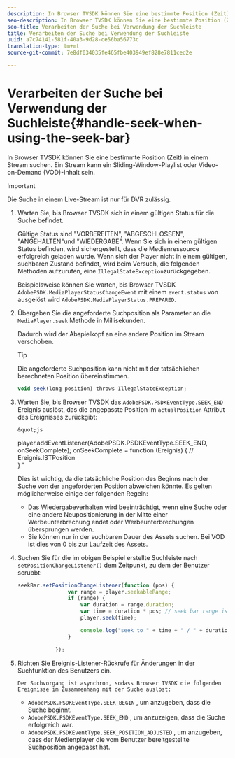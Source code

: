 ```yaml
---
description: In Browser TVSDK können Sie eine bestimmte Position (Zeit) in einem Stream suchen. Ein Stream kann ein Sliding-Window-Playlist oder Video-on-Demand (VOD)-Inhalt sein.
seo-description: In Browser TVSDK können Sie eine bestimmte Position (Zeit) in einem Stream suchen. Ein Stream kann ein Sliding-Window-Playlist oder Video-on-Demand (VOD)-Inhalt sein.
seo-title: Verarbeiten der Suche bei Verwendung der Suchleiste
title: Verarbeiten der Suche bei Verwendung der Suchleiste
uuid: a7c74141-581f-40a3-9d28-ce56ba56773c
translation-type: tm+mt
source-git-commit: 7e8df034035fe465fbe403949ef828e7811ced2e

---
```



# Verarbeiten der Suche bei Verwendung der Suchleiste{#handle-seek-when-using-the-seek-bar}

In Browser TVSDK können Sie eine bestimmte Position (Zeit) in einem Stream suchen. Ein Stream kann ein Sliding-Window-Playlist oder Video-on-Demand (VOD)-Inhalt sein.

>[!IMPORTANT]
>
>Die Suche in einem Live-Stream ist nur für DVR zulässig.

1. Warten Sie, bis Browser TVSDK sich in einem gültigen Status für die Suche befindet.

   Gültige Status sind &quot;VORBEREITEN&quot;, &quot;ABGESCHLOSSEN&quot;, &quot;ANGEHALTEN&quot;und &quot;WIEDERGABE&quot;. Wenn Sie sich in einem gültigen Status befinden, wird sichergestellt, dass die Medienressource erfolgreich geladen wurde. Wenn sich der Player nicht in einem gültigen, suchbaren Zustand befindet, wird beim Versuch, die folgenden Methoden aufzurufen, eine `IllegalStateException`zurückgegeben.

   Beispielsweise können Sie warten, bis Browser TVSDK `AdobePSDK.MediaPlayerStatusChangeEvent` mit einem `event.status` von ausgelöst wird `AdobePSDK.MediaPlayerStatus.PREPARED`.

1. Übergeben Sie die angeforderte Suchposition als Parameter an die `MediaPlayer.seek` Methode in Millisekunden.

   Dadurch wird der Abspielkopf an eine andere Position im Stream verschoben.

   >[!TIP]
   >
   >Die angeforderte Suchposition kann nicht mit der tatsächlichen berechneten Position übereinstimmen.

   ```js
   void seek(long position) throws IllegalStateException;
   ```

1. Warten Sie, bis Browser TVSDK das `AdobePSDK.PSDKEventType.SEEK_END` Ereignis auslöst, das die angepasste Position im `actualPosition` Attribut des Ereignisses zurückgibt:

       &quot;js
     player.addEventListener(AdobePSDK.PSDKEventType.SEEK_END, onSeekComplete);
       onSeekComplete = function (Ereignis) {
 // Ereignis.ISTPosition     
 }     &quot;
     
     
     Dies ist wichtig, da die tatsächliche Position des Beginns nach der Suche von der angeforderten Position abweichen könnte. Es gelten möglicherweise einige der folgenden Regeln:
   
   * Das Wiedergabeverhalten wird beeinträchtigt, wenn eine Suche oder eine andere Neupositionierung in der Mitte einer Werbeunterbrechung endet oder Werbeunterbrechungen übersprungen werden.
   * Sie können nur in der suchbaren Dauer des Assets suchen. Bei VOD ist dies von 0 bis zur Laufzeit des Assets.

1. Suchen Sie für die im obigen Beispiel erstellte Suchleiste nach `setPositionChangeListener()` dem Zeitpunkt, zu dem der Benutzer scrubbt:

   ```js
   seekBar.setPositionChangeListener(function (pos) { 
                   var range = player.seekableRange; 
                   if (range) { 
                       var duration = range.duration; 
                       var time = duration * pos; // seek bar range is [0,1] 
                       player.seek(time); 
   
                       console.log("seek to " + time + " / " + duration); 
                   } 
   
               }); 
   ```

1. Richten Sie Ereignis-Listener-Rückrufe für Änderungen in der Suchfunktion des Benutzers ein.

       Der Suchvorgang ist asynchron, sodass Browser TVSDK die folgenden Ereignisse im Zusammenhang mit der Suche auslöst:
   
   * `AdobePSDK.PSDKEventType.SEEK_BEGIN` , um anzugeben, dass die Suche beginnt.
   * `AdobePSDK.PSDKEventType.SEEK_END` , um anzuzeigen, dass die Suche erfolgreich war.
   * `AdobePSDK.PSDKEventType.SEEK_POSITION_ADJUSTED` , um anzugeben, dass der Medienplayer die vom Benutzer bereitgestellte Suchposition angepasst hat.

